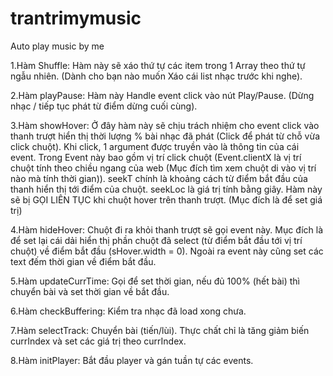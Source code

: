 # trantrimymusic
 Auto play music by me

1.Hàm Shuffle:
Hàm này sẽ xáo thứ tự các item trong 1 Array theo thứ tự ngẫu nhiên. (Dành cho bạn nào muốn Xáo cái list nhạc trước khi nghe).

2.Hàm playPause:
Hàm này Handle event click vào nút Play/Pause. (Dừng nhạc / tiếp tục phát từ điểm dừng cuối cùng).

3.Hàm showHover:
Ở đây hàm này sẽ chịu trách nhiệm cho event click vào thanh trượt hiển thị thời lượng % bài nhạc đã phát (Click để phát từ chỗ vừa click chuột).
Khi click, 1 argument được truyền vào là thông tin của cái event. Trong Event này bao gồm vị trí click chuột (Event.clientX là vị trí chuột tính theo chiều ngang của web (Mục đích tìm xem chuột di vào vị trí nào mà tính thời gian)). seekT chính là khoảng cách từ điểm bắt đầu của thanh hiển thị tới điểm của chuột. seekLoc là giá trị tính bằng giây.
Hàm này sẽ bị GỌI LIÊN TỤC khi chuột hover trên thanh trượt. (Mục đích là để set giá trị)

4.Hàm hideHover:
Chuột đi ra khỏi thanh trượt sẽ gọi event này. Mục đích là để set lại cái dải hiển thị phần chuột đã select (từ điểm bắt đầu tới vị trí chuột) về điểm bắt đầu (sHover.width = 0).
Ngoài ra event này cũng set các text đếm thời gian về điểm bắt đầu.

5.Hàm updateCurrTime:
Gọi để set thời gian, nếu đủ 100% (hết bài) thì chuyển bài và set thời gian về bắt đầu.

6.Hàm checkBuffering:
Kiểm tra nhạc đã load xong chưa.

7.Hàm selectTrack:
Chuyển bài (tiến/lùi). Thực chất chỉ là tăng giảm biến currIndex và set các giá trị theo currIndex.

8.Hàm initPlayer:
Bắt đầu player và gán tuần tự các events.
